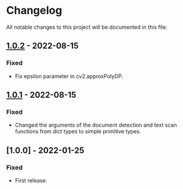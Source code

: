 # Changelog
All notable changes to this project will be documented in this file.

## [1.0.2] - 2022-08-15
### Fixed
- Fix epsilon parameter in cv2.approxPolyDP.

## [1.0.1] - 2022-08-15
### Fixed
- Changed the arguments of the document detection and text scan functions from dict types to simple primitive types.

## [1.0.0] - 2022-01-25
### Fixed
- First release.

[1.0.1]: https://github.com/takuya-motoshima/document-scanner/compare/v1.0.0...v1.0.1
[1.0.2]: https://github.com/takuya-motoshima/document-scanner/compare/v1.0.1...v1.0.2